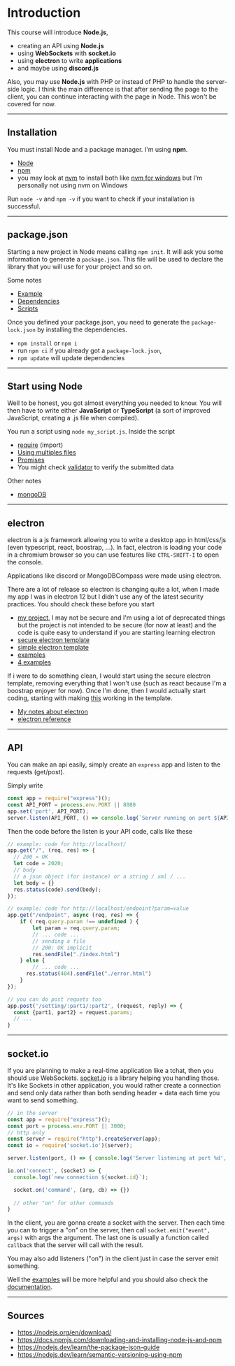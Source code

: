 # Introduction

This course will introduce **Node.js**,

* creating an API using **Node.js**
* using **WebSockets** with **socket.io**
* using **electron** to write **applications**
* and maybe using **discord.js**

Also, you may use **Node.js** with PHP or instead
of PHP to handle the server-side logic. I think the
main difference is that after sending the page to the
client, you can continue interacting with the page
in Node. This won't be covered for now.

<hr class="sr">

## Installation

You must install Node and a package manager. I'm using
**npm**.

* [Node](https://nodejs.org/en/download/)
* [npm](https://docs.npmjs.com/downloading-and-installing-node-js-and-npm)
* you may look at [nvm](https://github.com/nvm-sh/nvm)
  to install both like
  [nvm for windows](https://github.com/coreybutler/nvm-windows/releases)
  but I'm personally not using nvm on Windows

Run ``node -v`` and `npm -v` if you want to check if
your installation is successful.

<hr class="sl">

## package.json

Starting a new project in Node means calling
``npm init``. It will ask you some information to
generate a ``package.json``. This file will be used
to declare the library that you will use for your
project and so on.

Some notes

* [Example](node/example.md)
* [Dependencies](node/deps.md)
* [Scripts](node/scripts.md)

Once you defined your package.json, you need to generate
the ``package-lock.json`` by installing the dependencies.

* ``npm install`` or ``npm i``
* run ``npm ci`` if you already got a ``package-lock.json``,
* ``npm update`` will update dependencies

<hr class="sr">

## Start using Node

Well to be honest, you got almost everything you needed
to know. You will then have to write either **JavaScript**
or **TypeScript** (a sort of improved JavaScript, creating
a .js file when compiled).

You run a script using ``node my_script.js``. Inside
the script

* [require](node/require.md) (import)
* [Using multiples files](node/exports.md)
* [Promises](node/promises.md)
* You might check [validator](https://www.geeksforgeeks.org/how-to-validate-data-using-validator-module-in-node-js/)
  to verify the submitted data

Other notes

* [mongoDB](node/db/mongo.md)

<hr class="sl">

## electron

electron is a js framework allowing you to write a desktop
app in html/css/js (even typescript, react, boostrap, ...).
In fact, electron is loading your code in a
chromium browser so you can use features like
``CTRL-SHIFT-I`` to open the console.

Applications like discord or MongoDBCompass were
made using electron.

There are a lot of release so electron is changing
quite a lot, when I made my app I was in electron
12 but I didn't use any of the latest security practices.
You should check these before you start

* [my project](https://github.com/lgs-games/prim/tree/master/version_js), I may not
  be secure and I'm using a lot of deprecated things but the project is not intended
  to be secure (for now at least) and the code is quite easy to understand
  if you are starting learning electron
* [secure electron template](https://github.com/reZach/secure-electron-template)
* [simple electron template](https://github.com/electron/electron-quick-start)
* [examples](https://github.com/hokein/electron-sample-apps)
* [4 examples](https://github.com/akabekobeko/examples-electron)

If i were to do something clean, I would start using
the secure electron template, removing everything
that I won't use (such as react because I'm a boostrap
enjoyer for now). Once I'm done, then I would actually
start coding, starting with making 
[this](https://github.com/binaryfunt/electron-seamless-titlebar-tutorial)
working in the template.

* [My notes about electron](electron/notes.md)
* [electron reference](electron/ref.md)

<hr class="sr">

## API

You can make an api easily, simply create an
``express`` app and listen to the requests (get/post).

Simply write 

```js
const app = require("express")();
const API_PORT = process.env.PORT || 8080
app.set('port', API_PORT);
server.listen(API_PORT, () => console.log(`Server running on port ${API_PORT}`));
```

Then the code before the listen is your API code,
calls like these

```js
// example: code for http://localhost/
app.get("/", (req, res) => {
  // 200 = OK
  let code = 2020;
  // body
  // a json object (for instance) or a string / xml / ...
  let body = {}
  res.status(code).send(body);
});

// example: code for http://localhost/endpoint?param=value
app.get("/endpoint", async (req, res) => {
    if ( req.query.param !== undefined ) {
        let param = req.query.param;
        // ... code ...
        // sending a file
        // 200: OK implicit
        res.sendFile("./index.html")
    } else {
        // ... code ...
      res.status(404).sendFile("./error.html")
    }
});

// you can do post requets too
app.post('/setting/:part1/:part2', (request, reply) => {
  const {part1, part2} = request.params;
  // ...
}
```

<hr class="sl">

## socket.io

If you are planning to make a real-time application like
a tchat, then you should use WebSockets. [socket.io](https://socket.io/)
is a library helping you handling those. It's like Sockets
in other application, you would rather create a connection
and send only data rather than both sending header + data
each time you want to send something.

````js
// in the server
const app = require("express")();
const port = process.env.PORT || 3000;
// http only
const server = require("http").createServer(app);
const io = require('socket.io')(server);

server.listen(port, () => { console.log('Server listening at port %d', port); });

io.on('connect', (socket) => {
  console.log(`new connection ${socket.id}`);

  socket.on('command', (arg, cb) => {})
  
  // other "on" for other commands
}
````

In the client, you are gonna create a socket with
the server. Then each time you can to trigger a "on"
on the server, then call ``socket.emit("event", args)``
with args the argument. The last one is usually a function
called ``callback`` that the server will call with the
result.

You may also add listeners ("on") in the client
just in case the server emit something.

Well the [examples](https://github.com/socketio/socket.io/tree/master/examples)
will be more helpful and you should also
check the [documentation](https://socket.io/get-started/).

<hr class="sr">

## Sources

* <https://nodejs.org/en/download/>
* <https://docs.npmjs.com/downloading-and-installing-node-js-and-npm>
* <https://nodejs.dev/learn/the-package-json-guide>
* <https://nodejs.dev/learn/semantic-versioning-using-npm>